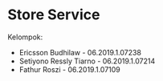 # Store Service
Kelompok:
* Ericsson Budhilaw - 06.2019.1.07238
* Setiyono Ressly Tiarno - 06.2019.1.07214
* Fathur Roszi - 06.2019.1.07109